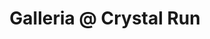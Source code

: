---
title: "Galleria @ Crystal Run"
url: /middletown/galleria-an-crystal-run/
shop: Einkaufszentrum
---